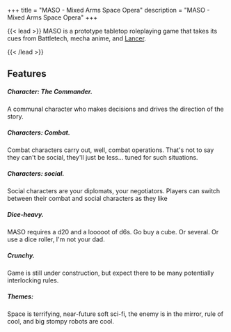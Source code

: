 +++
title = "MASO - Mixed Arms Space Opera"
description = "MASO - Mixed Arms Space Opera"
+++

{{< lead >}}
MASO is a prototype tabletop roleplaying game that takes its cues from Battletech, mecha anime, and [Lancer](https://massif-press.itch.io/corebook-pdf).  

{{< /lead >}}


## Features

<div class="row py-3 mb-5">
	<div class="col-md-4">
		<div class="card flex-row border-0">
			<div class="mt-3">
				<span class="fas fa-comments fa-2x text-primary"></span>
			</div>
			<div class="card-body pl-2">
				<h5 class="card-title">
					Character: The Commander.
				</h5>
				<p class="card-text text-muted">
					A communal character who makes decisions and drives the direction of the story.
				</p>
			</div>
		</div>
	</div>
	<div class="col-md-4">
		<div class="card flex-row border-0">
			<div class="mt-3">
				<span class="fas fa-paint-brush fa-2x text-primary"></span>
			</div>
			<div class="card-body pl-2">
				<h5 class="card-title">
					Characters: Combat.
				</h5>
				<p class="card-text text-muted">
					Combat characters carry out, well, combat operations. That's not to say they can't be social, they'll just be less... tuned for such situations.
				</p>
			</div>
		</div>
	</div>
	<div class="col-md-4">
		<div class="card flex-row border-0">
			<div class="mt-3">
				<span class="fas fa-project-diagram fa-2x text-primary"></span>
			</div>
			<div class="card-body pl-2">
				<h5 class="card-title">
					Characters: social.
				</h5>
				<p class="card-text text-muted">
					Social characters are your diplomats, your negotiators. Players can switch between their combat and social characters as they like
				</p>
			</div>
		</div>
	</div>
	<div class="col-md-4">
		<div class="card flex-row border-0">
			<div class="mt-3">
				<span class="fas fa-dice-d20 fa-2x text-primary"></span>
			</div>
			<div class="card-body pl-2">
				<h5 class="card-title">
					Dice-heavy.
				</h5>
				<p class="card-text text-muted">
					MASO requires a d20 and a looooot of d6s. Go buy a cube. Or several. Or use a dice roller, I'm not your dad.
				</p>
			</div>
		</div>
	</div>
	<div class="col-md-4">
		<div class="card flex-row border-0">
			<div class="mt-3">
				<span class="fas fa-search fa-2x text-primary"></span>
			</div>
			<div class="card-body pl-2">
				<h5 class="card-title">
					Crunchy.
				</h5>
				<p class="card-text text-muted">
					Game is still under construction, but expect there to be many potentially interlocking rules.
				</p>
			</div>
		</div>
	</div>
	<div class="col-md-4">
		<div class="card flex-row border-0">
			<div class="mt-3">
				<span class="fas fa-code fa-2x text-primary"></span>
			</div>
			<div class="card-body pl-2">
				<h5 class="card-title">
					Themes: 
				</h5>
				<p class="card-text text-muted">
					Space is terrifying, near-future soft sci-fi, the enemy is in the mirror, rule of cool, and big stompy robots are cool.
				</p>
			</div>
		</div>
	</div>
</div>